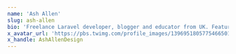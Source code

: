```yaml
---
name: 'Ash Allen'
slug: ash-allen
bio: 'Freelance Laravel developer, blogger and educator from UK. Featured on Laravel News.'
x_avatar_url: 'https://pbs.twimg.com/profile_images/1396951805775466501/FSQQmSCQ_200x200.jpg'
x_handle: AshAllenDesign
---
```

